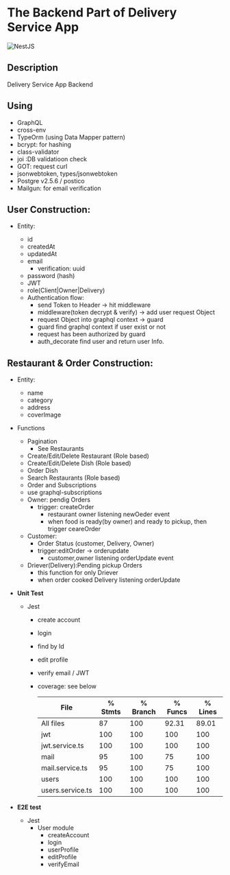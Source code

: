 # The Backend Part of Delivery Service App

<img alt="NestJS" src ="https://img.shields.io/badge/NestJS-v8.0.0-6.svg?&style=for-the-badge&logo=NestJS&logoColor=E0234E"/>

## Description

Delivery Service App Backend

## Using

- GraphQL
- cross-env
- TypeOrm (using Data Mapper pattern)
- bcrypt: for hashing
- class-validator
- joi :DB validatioon check
- GOT: request curl
- jsonwebtoken, types/jsonwebtoken
- Postgre v2.5.6 / postico
- Mailgun: for email verification

## User Construction:

- Entity:

  - id
  - createdAt
  - updatedAt
  - email
    - verification: uuid
  - password (hash)
  - JWT
  - role(Client|Owner|Delivery)
  - Authentication flow:
    - send Token to Header -> hit middleware
    - middleware(token decrypt & verify) -> add user request Object
    - request Object into graphql context -> guard
    - guard find graphql context if user exist or not
    - request has been authorized by guard
    - auth_decorate find user and return user Info.

## Restaurant & Order Construction:

- Entity:

  - name
  - category
  - address
  - coverImage

- Functions

  - Pagination
    - See Restaurants
  - Create/Edit/Delete Restaurant (Role based)
  - Create/Edit/Delete Dish (Role based)
  - Order Dish
  - Search Restaurants (Role based)
  - Order and Subscriptions
  - use graphql-subscriptions
  - Owner: pendig Orders
    - trigger: createOrder
      - restaurant owner listening newOeder event
      - when food is ready(by owner) and ready to pickup, then trigger ceareOrder
  - Customer:
    - Order Status (customer, Delivery, Owner)
    - trigger:editOrder -> orderupdate
      - customer,owner listening orderUpdate event
  - Driever(Delivery):Pending pickup Orders
    - this function for only Driever
    - when order cooked Delivery listening orderUpdate

- <b>Unit Test</b>

  - Jest

    - create account
    - login
    - find by Id
    - edit profile
    - verify email / JWT
    - coverage: see below

      | File             | % Stmts | % Branch | % Funcs | % Lines |
      | ---------------- | ------- | -------- | ------- | ------- |
      | All files        | 87      | 100      | 92.31   | 89.01   |
      | jwt              | 100     | 100      | 100     | 100     |
      | jwt.service.ts   | 100     | 100      | 100     | 100     |
      | mail             | 95      | 100      | 75      | 100     |
      | mail.service.ts  | 95      | 100      | 75      | 100     |
      | users            | 100     | 100      | 100     | 100     |
      | users.service.ts | 100     | 100      | 100     | 100     |

- <b>E2E test</b>

  - Jest
    - User module
      - createAccount
      - login
      - userProfile
      - editProfile
      - verifyEmail
